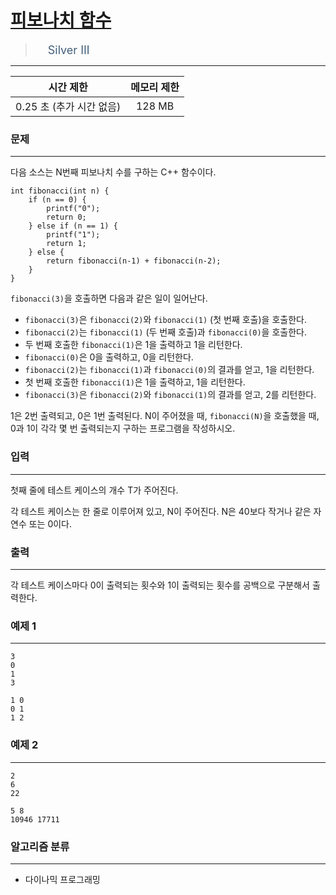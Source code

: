 # [피보나치 함수](https://www.acmicpc.net/problem/1003)

> <img src="https://d2gd6pc034wcta.cloudfront.net/tier/8.svg" width="16" heigth="21" style = "vertical-align: middle;"/>&nbsp;<span style="font-size: 18px; color: #435f7a;">Silver III</span>

***

<div align="center">

|시간 제한|메모리 제한|
|:---:|:---:|
|0.25 초 (추가 시간 없음) |128 MB|

</div>

### 문제

***

다음 소스는 N번째 피보나치 수를 구하는 C++ 함수이다.

```
int fibonacci(int n) {
    if (n == 0) {
        printf("0");
        return 0;
    } else if (n == 1) {
        printf("1");
        return 1;
    } else {
        return fibonacci(n‐1) + fibonacci(n‐2);
    }
}
```

<code>fibonacci(3)</code>을 호출하면 다음과 같은 일이 일어난다.

* <code>fibonacci(3)</code>은 <code>fibonacci(2)</code>와 <code>fibonacci(1)</code> (첫 번째 호출)을 호출한다.  
* <code>fibonacci(2)</code>는 <code>fibonacci(1)</code> (두 번째 호출)과 <code>fibonacci(0)</code>을 호출한다.  
* 두 번째 호출한 <code>fibonacci(1)</code>은 1을 출력하고 1을 리턴한다.  
* <code>fibonacci(0)</code>은 0을 출력하고, 0을 리턴한다.  
* <code>fibonacci(2)</code>는 <code>fibonacci(1)</code>과 <code>fibonacci(0)</code>의 결과를 얻고, 1을 리턴한다.  
* 첫 번째 호출한 <code>fibonacci(1)</code>은 1을 출력하고, 1을 리턴한다.  
* <code>fibonacci(3)</code>은 <code>fibonacci(2)</code>와 <code>fibonacci(1)</code>의 결과를 얻고, 2를 리턴한다.

1은 2번 출력되고, 0은 1번 출력된다. N이 주어졌을 때, <code>fibonacci(N)</code>을 호출했을 때, 0과 1이 각각 몇 번 출력되는지 구하는 프로그램을 작성하시오.

### 입력

***

첫째 줄에 테스트 케이스의 개수 T가 주어진다.

각 테스트 케이스는 한 줄로 이루어져 있고, N이 주어진다. N은 40보다 작거나 같은 자연수 또는 0이다.

### 출력

***

각 테스트 케이스마다 0이 출력되는 횟수와 1이 출력되는 횟수를 공백으로 구분해서 출력한다.

### 예제 1

***

```
3
0
1
3
```

```
1 0
0 1
1 2
```

### 예제 2

***

```
2
6
22
```

```
5 8
10946 17711
```

### 알고리즘 분류

***

* 다이나믹 프로그래밍

